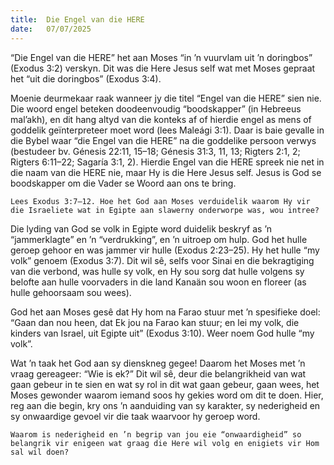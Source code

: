 ```yaml
---
title:  Die Engel van die HERE
date:   07/07/2025
---
```


“Die Engel van die HERE” het aan Moses “in ’n vuurvlam uit ’n doringbos” (Exodus 3:2) verskyn.  Dit was die Here Jesus self wat met Moses gepraat het “uit die doringbos” (Exodus 3:4).

Moenie deurmekaar raak wanneer jy die titel “Engel van die HERE” sien nie.  Die woord engel beteken doodeenvoudig “boodskapper” (in Hebreeus mal’akh), en dit hang altyd van die konteks af of hierdie engel as mens of goddelik geïnterpreteer moet word (lees Maleági 3:1). Daar is baie gevalle in die Bybel waar “die Engel van die HERE” na die goddelike persoon verwys (bestudeer bv. Génesis 22:11, 15–18; Génesis 31:3, 11, 13; Rigters 2:1, 2; Rigters 6:11–22; Sagaría 3:1, 2). Hierdie Engel van die HERE spreek nie net in die naam van die HERE nie, maar Hy is die Here Jesus self. Jesus is God se boodskapper om die Vader se Woord aan ons te bring.

`Lees Exodus 3:7–12. Hoe het God aan Moses verduidelik waarom Hy vir die Israeliete wat in Egipte aan slawerny onderworpe was, wou intree?`

Die lyding van God se volk in Egipte word duidelik beskryf as ’n “jammerklagte” en ’n “verdrukking”, en ’n uitroep om hulp. God het hulle geroep gehoor en was jammer vir hulle (Exodus 2:23–25). Hy het hulle “my volk” genoem (Exodus 3:7). Dit wil sê, selfs voor Sinai en die bekragtiging van die verbond, was hulle sy volk, en Hy sou sorg dat hulle volgens sy belofte aan hulle voorvaders in die land Kanaän sou woon en floreer (as hulle gehoorsaam sou wees).

God het aan Moses gesê dat Hy hom na Farao stuur met ’n spesifieke doel:  “Gaan dan nou heen, dat Ek jou na Farao kan stuur; en lei my volk, die kinders van Israel, uit Egipte uit” (Exodus 3:10). Weer noem God hulle “my volk”.

Wat ’n taak het God aan sy dienskneg gegee! Daarom het Moses met ’n vraag gereageer: “Wie is ek?” Dit wil sê, deur die belangrikheid van wat gaan gebeur in te sien en wat sy rol in dit wat gaan gebeur, gaan wees, het Moses gewonder waarom iemand soos hy gekies word om dit te doen. Hier, reg aan die begin, kry ons ’n aanduiding van sy karakter, sy nederigheid en sy onwaardige gevoel vir die taak waarvoor hy geroep word.

`Waarom is nederigheid en ’n begrip van jou eie “onwaardigheid” so belangrik vir enigeen wat graag die Here wil volg en enigiets vir Hom sal wil doen?`